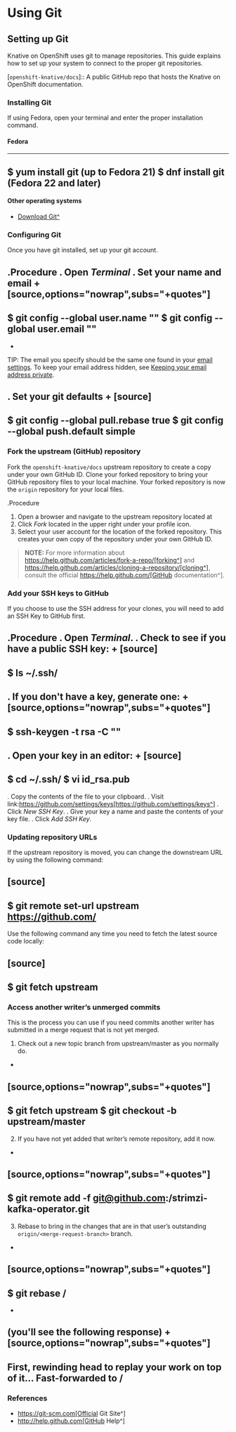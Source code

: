 # Using Git

## Setting up Git

Knative on OpenShift uses git to manage repositories.  This guide explains how to set up your system to connect to the proper git repositories.

[`openshift-knative/docs`]:: A public GitHub repo that hosts the Knative on OpenShift documentation.


### Installing Git

If using Fedora, open your terminal and enter the proper installation command.

#### Fedora
----
$ yum install git (up to Fedora 21)
$ dnf install git (Fedora 22 and later)
----


#### Other operating systems

* [Download Git^](https://git-scm.com/downloads)



### Configuring Git

Once you have git installed, set up your git account.

.Procedure
. Open *Terminal*
. Set your name and email
+
[source,options="nowrap",subs="+quotes"]
----
$ git config --global user.name "<your-name>"
$ git config --global user.email "<your-email>"
----
+
TIP: The email you specify should be the same one found in your [email settings](https://help.github.com/articles/adding-an-email-address-to-your-github-account/). To keep your email address hidden, see [Keeping your email address private](https://help.github.com/articles/keeping-your-email-address-private).

. Set your git defaults
+
[source]
----
$ git config --global pull.rebase true
$ git config --global push.default simple
----


### Fork the upstream (GitHub) repository

Fork the `openshift-knative/docs` upstream repository to create a copy under your own GitHub ID. Clone your forked repository to bring your GitHub repository files to your local machine. Your forked repository is now the `origin` repository for your local files.

.Procedure
1. Open a browser and navigate to the upstream repository located at 
2. Click *Fork* located in the upper right under your profile icon.
3. Select your user account for the location of the forked repository. This creates your own copy of the repository under your own GitHub ID.


> **NOTE:** For more information about https://help.github.com/articles/fork-a-repo/[forking^] and https://help.github.com/articles/cloning-a-repository/[cloning^], consult the official https://help.github.com/[GitHub documentation^].



### Add your SSH keys to GitHub

If you choose to use the SSH address for your clones, you will need to add an SSH Key to GitHub first.

.Procedure
. Open *Terminal*.
. Check to see if you have a public SSH key:
+
[source]
----
$ ls ~/.ssh/
----
. If you don't have a key, generate one:
+
[source,options="nowrap",subs="+quotes"]
----
$ ssh-keygen -t rsa -C "<your-email>"
----
. Open your key in an editor:
+
[source]
----
$ cd ~/.ssh/
$ vi id_rsa.pub
----
. Copy the contents of the file to your clipboard.
. Visit link:https://github.com/settings/keys[https://github.com/settings/keys^]
. Click *New SSH Key*.
. Give your key a name and paste the contents of your key file.
. Click *Add SSH Key*.



### Updating repository URLs

If the upstream repository is moved, you can change the downstream URL by using the following command:

[source]
----
$ git remote set-url upstream https://github.com/<new upstream>
----

Use the following command any time you need to fetch the latest source code locally:

[source]
----
$ git fetch upstream
----


 

### Access another writer’s unmerged commits

This is the process you can use if you need commits another writer has submitted in a merge request that is not yet merged.

1. Check out a new topic branch from upstream/master as you normally do.
+
[source,options="nowrap",subs="+quotes"]
----
$ git fetch upstream
$ git checkout -b <new-topic-branch> upstream/master
----

2. If you have not yet added that writer’s remote repository, add it now.
+
[source,options="nowrap",subs="+quotes"]
----
$ git remote add -f <user> git@github.com:<user>/strimzi-kafka-operator.git
----

3. Rebase to bring in the changes that are in that user’s outstanding
 `origin/<merge-request-branch>` branch.
+
[source,options="nowrap",subs="+quotes"]
----
$ git rebase <user>/<merge-request-branch>
----
+
(you'll see the following response)
+
[source,options="nowrap",subs="+quotes"]
----
First, rewinding head to replay your work on top of it...
Fast-forwarded <new-topic-branch> to <user>/<merge-request-branch>
----


### References

* https://git-scm.com[Official Git Site^]
* http://help.github.com[GitHub Help^]

